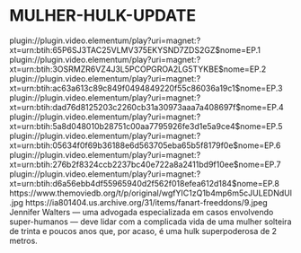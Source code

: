 # MULHER-HULK-UPDATE


<item>
<title>[COLOR silver][B] SÉRIE-MULHER-HULK: DEFENSORA DE HERÓIS 1º TEMPORADA [/COLOR][/B][COLOR yellow]  FULL HD  [B][/COLOR][/B]</title>
<link>plugin://plugin.video.elementum/play?uri=magnet:?xt=urn:btih:65P6SJ3TAC25VLMV375EKYSND7ZDS2GZ$nome=EP.1</link>
<link>plugin://plugin.video.elementum/play?uri=magnet:?xt=urn:btih:3OSRMZR6VZ4J3L5PCOPGROA2LG5TYKBE$nome=EP.2</link>
<link>plugin://plugin.video.elementum/play?uri=magnet:?xt=urn:btih:ac63a613c89c849f0494849220f55c86036a19c1$nome=EP.3</link>
<link>plugin://plugin.video.elementum/play?uri=magnet:?xt=urn:btih:dad76d8125203c2260cb31a30973aaa7a408697f$nome=EP.4</link>
<link>plugin://plugin.video.elementum/play?uri=magnet:?xt=urn:btih:5a8d048010b28751c00aa7795926fe3d1e5a9ce4$nome=EP.5</link>
<link>plugin://plugin.video.elementum/play?uri=magnet:?xt=urn:btih:05634f0f69b36188e6d563705eba65b5f8179f0e$nome=EP.6</link>
<link>plugin://plugin.video.elementum/play?uri=magnet:?xt=urn:btih:276b2f8324ccb2237bc40e722a8a2411bd9f10ee$nome=EP.7</link>
<link>plugin://plugin.video.elementum/play?uri=magnet:?xt=urn:btih:d6a56ebb4df55965940d2f562f018efea612d184$nome=EP.8</link>
<thumbnail>https://www.themoviedb.org/t/p/original/wgfYIC1zQ1b4mp6m5cJULEDNdUl.jpg</thumbnail>
<fanart>https://ia801404.us.archive.org/31/items/fanart-freeddons/9.jpeg</fanart>
<info>Jennifer Walters — uma advogada especializada em casos envolvendo super-humanos — deve lidar com a complicada vida de uma mulher solteira de trinta e poucos anos que, por acaso, é uma hulk superpoderosa de 2 metros.</info>
</item>

